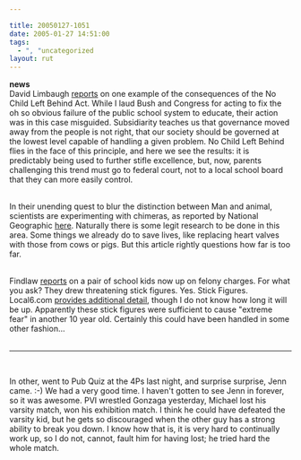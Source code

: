 ```yaml
---

title: 20050127-1051
date: 2005-01-27 14:51:00
tags:
  - ", "uncategorized
layout: rut
---
```


<strong>news</strong><br  /> David Limbaugh <a href="http://www.davidlimbaugh.com/mt/archives/2005/01/no_silly_ideas.html">reports</a>
on one example of the consequences of the No Child Left Behind Act.
While I laud Bush and Congress for acting to fix the oh so obvious
failure of the public school system to educate, their action was
in this case misguided.  Subsidiarity teaches us that governance
moved away from the people is not right, that our society should be
governed at the lowest level capable of handling a given problem.
No Child Left Behind flies in the face of this principle, and here
we see the results: it is predictably being used to further stifle
excellence, but, now, parents challenging this trend must go to
federal court, not to a local school board that they can more
easily control.<br  /><br  />

In their unending quest to blur the distinction
between Man and animal, scientists are experimenting
with chimeras, as reported by National Geographic <a href="http://news.nationalgeographic.com/news/2005/01/0125_050125_chimeras.html">here</a>.
Naturally there is some legit research to be done in this area.
Some things we already do to save lives, like replacing heart valves
with those from cows or pigs.  But this article rightly questions
how far is too far. <br  /><br  />

Findlaw <a href="http://news.findlaw.com/ap_stories/other/1110/1-26-2005/20050126084508_10.html">reports</a>
on a pair of school kids now up on felony
charges.  For what you ask?  They drew threatening
stick figures.  Yes.  Stick Figures.  Local6.com <a href="http://www.local6.com/news/4130302/detail.html">provides
additional detail</a>, though I do not know how long it will be up.
Apparently these stick figures were sufficient to cause "extreme
fear" in another 10 year old.  Certainly this could have been
handled in some other fashion... <br  /><br  />

<hr  /><br  />

In other, went to Pub Quiz at the 4Ps last night, and surprise
surprise, Jenn came. :-) We had a very good time.  I haven't gotten
to see Jenn in forever, so it was awesome.  PVI wrestled Gonzaga
yesterday, Michael lost his varsity match, won his exhibition match.
I think he could have defeated the varsity kid, but he gets so
discouraged when the other guy has a strong ability to break you
down.  I know how that is, it is very hard to continually work up,
so I do not, cannot, fault him for having lost; he tried hard the
whole match.


